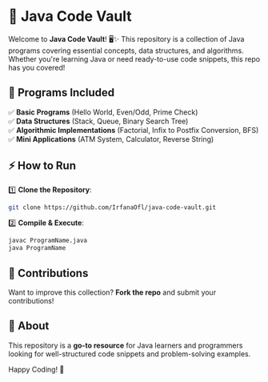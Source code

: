# 🚀 Java Code Vault  

Welcome to **Java Code Vault**! 🖥️✨ This repository is a collection of Java programs covering essential concepts, data structures, and algorithms. Whether you're learning Java or need ready-to-use code snippets, this repo has you covered!  

## 📜 Programs Included  
✅ **Basic Programs** (Hello World, Even/Odd, Prime Check)  
✅ **Data Structures** (Stack, Queue, Binary Search Tree)  
✅ **Algorithmic Implementations** (Factorial, Infix to Postfix Conversion, BFS)  
✅ **Mini Applications** (ATM System, Calculator, Reverse String)  

## ⚡ How to Run  
1️⃣ **Clone the Repository**:  
   ```sh
   git clone https://github.com/IrfanaOfl/java-code-vault.git
   ```  
2️⃣ **Compile & Execute**:  
   ```sh
   javac ProgramName.java  
   java ProgramName  
   ```  

## 🤝 Contributions  
Want to improve this collection? **Fork the repo** and submit your contributions!  

## 🎯 About  
This repository is a **go-to resource** for Java learners and programmers looking for well-structured code snippets and problem-solving examples.  

Happy Coding! 🚀
